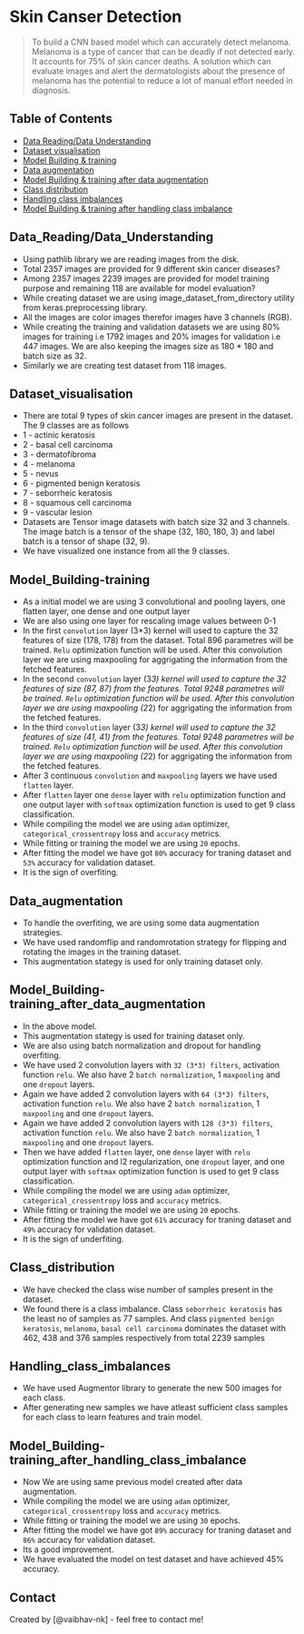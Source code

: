 # Skin Canser Detection
> To build a CNN based model which can accurately detect melanoma. Melanoma is a type of cancer that can be deadly if not detected early. It accounts for 75% of skin cancer deaths. A solution which can evaluate images and alert the dermatologists about the presence of melanoma has the potential to reduce a lot of manual effort needed in diagnosis.


## Table of Contents
* [Data Reading/Data Understanding](#Data_Reading/Data_Understanding)
* [Dataset visualisation](#Dataset_visualisation)
* [Model Building & training](#Model_Building-training)
* [Data augmentation](#Data_augmentation)
* [Model Building & training after data augmentation](#Model_Building-training_after_data_augmentation)
* [Class distribution](#Class_distribution)
* [Handling class imbalances](#Handling_class_imbalances)
* [Model Building & training after handling class imbalance](#Model_Building-training_after_handling_class_imbalance)

<!-- You can include any other section that is pertinent to your problem -->

## Data_Reading/Data_Understanding
- Using pathlib library we are reading images from the disk.
- Total 2357 images are provided for 9 different skin cancer diseases?
- Among 2357 images 2239 images are provided for model training purpose and remaining 118 are available for model evaluation?
- While creating dataset we are using image_dataset_from_directory utility from keras.preprocessing library.
- All the images are color images therefor images have 3 channels (RGB).
- While creating the training and validation datasets we are using 80% images for training i.e 1792 images and 20% images for validation i.e 447 images. We are also keeping the images size as 180 * 180 and batch size as 32. 
- Similarly we are creating test dataset from 118 images.

## Dataset_visualisation
- There are total 9 types of skin cancer images are present in the dataset. The 9 classes are as follows
- 1 - actinic keratosis 
- 2 - basal cell carcinoma 
- 3 - dermatofibroma
- 4 - melanoma 
- 5 - nevus 
- 6 - pigmented benign keratosis 
- 7 - seborrheic keratosis
- 8 - squamous cell carcinoma 
- 9 - vascular lesion
- Datasets are Tensor image datasets with batch size 32 and 3 channels. The image batch is a tensor of the shape (32, 180, 180, 3) and label batch is a tensor of shape (32, 9).
- We have visualized one instance from all the 9 classes.

## Model_Building-training
- As a initial model we are using 3 convolutional and pooling layers, one flatten layer, one dense and one output layer
- We are also using one layer for rescaling image values between 0-1
- In the first `convolution` layer (3*3) kernel will used to capture the 32 features of size (178, 178) from the dataset. Total 896 parametres will be trained. `Relu` optimization function will be used. After this convolution layer we are using maxpooling for aggrigating the information from the fetched features.
- In the second `convolution` layer (3*3) kernel will used to capture the 32 features of size (87, 87) from the features. Total 9248 parametres will be trained. `Relu` optimization function will be used. After this convolution layer we are using maxpooling (2*2) for aggrigating the information from the fetched features. 
- In the third `convolution` layer (3*3) kernel will used to capture the 32 features of size (41, 41) from the features. Total 9248 parametres will be trained. `Relu` optimization function will be used. After this convolution layer we are using maxpooling (2*2) for aggrigating the information from the fetched features. 
- After 3 continuous `convolution` and `maxpooling` layers we have used `flatten` layer.
- After `flatten` layer one `dense` layer with `relu` optimization function and one output layer with `softmax` optimization function is used to get 9 class classification.
- While compiling the model we are using `adam` optimizer, `categorical_crossentropy` loss and `accuracy` metrics. 
- While fitting or training the model we are using `20` epochs.
- After fitting the model we have got `80%` accuracy for traning dataset and `53%` accuracy for validation dataset.
- It is the sign of overfiting. 

## Data_augmentation
- To handle the overfiting, we are using some data augmentation strategies.
- We have used randomflip and randomrotation strategy for flipping and rotating the images in the training dataset.
- This augmentation stategy is used for only training dataset only.

## Model_Building-training_after_data_augmentation
- In the above model.
- This augmentation stategy is used for training dataset only.
- We are also using batch normalization and dropout for handling overfiting.
- We have used 2 convolution layers with `32 (3*3) filters`, activation function `relu`. We also have 2 `batch normalization`, 1 `maxpooling` and one `dropout` layers.
- Again we have added 2 convolution layers with `64 (3*3) filters`, activation function `relu`. We also have 2 `batch normalization`, 1 `maxpooling` and one `dropout` layers.
- Again we have added 2 convolution layers with `128 (3*3) filters`, activation function `relu`. We also have 2 `batch normalization`, 1 `maxpooling` and one `dropout` layers.
- Then we have added `flatten` layer, one `dense` layer with `relu` optimization function and l2 regularization, one `dropout` layer, and one output layer with `softmax` optimization function is used to get 9 class classification.
- While compiling the model we are using `adam` optimizer, `categorical_crossentropy` loss and `accuracy` metrics. 
- While fitting or training the model we are using `20` epochs.
- After fitting the model we have got `61%` accuracy for traning dataset and `49%` accuracy for validation dataset.
- It is the sign of underfiting. 


## Class_distribution
- We have checked the class wise number of samples present in the dataset.
- We found there is a class imbalance. Class `seborrheic keratosis` has the least no of samples as 77 samples. And class `pigmented benign keratosis`, `melanoma`, `basal cell carcinoma` dominates the dataset with 462, 438 and 376 samples respectively from total 2239 samples

## Handling_class_imbalances
- We have used Augmentor library to generate the new 500 images for each class.
- After generating new samples we have atleast sufficient class samples for each class to learn features and train model.

<!-- You don't have to answer all the questions - just the ones relevant to your project. -->

## Model_Building-training_after_handling_class_imbalance
- Now We are using same previous model created after data augmentation.
- While compiling the model we are using `adam` optimizer, `categorical_crossentropy` loss and `accuracy` metrics. 
- While fitting or training the model we are using `30` epochs.
- After fitting the model we have got `89%` accuracy for traning dataset and `86%` accuracy for validation dataset.
- Its a good improvement.
- We have evaluated the model on test dataset and have achieved 45% accuracy.  

<!-- You don't have to answer all the questions - just the ones relevant to your project. -->
## Contact
Created by [@vaibhav-nk] - feel free to contact me!


<!-- Optional -->
<!-- ## License -->
<!-- This project is open source and available under the [... License](). -->

<!-- You don't have to include all sections - just the one's relevant to your project -->